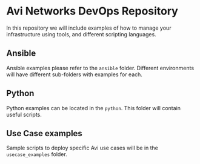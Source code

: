 # Avi Networks DevOps Repository

In this repository we will include examples of how to manage your infrastructure using tools, and different scripting languages.

## Ansible
Ansible examples please refer to the `ansible` folder. Different environments will have different sub-folders with examples for each.

## Python
Python examples can be located in the `python`. This folder will contain useful scripts.

## Use Case examples
Sample scripts to deploy specific Avi use cases will be in the `usecase_examples` folder. 